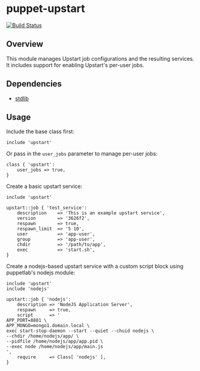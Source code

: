 # puppet-upstart
[![Build Status](https://travis-ci.org/Slashbunny/puppet-upstart.png?branch=master)](https://travis-ci.org/Slashbunny/puppet-upstart)
## Overview

This module manages Upstart job configurations and the resulting
services. It includes support for enabling Upstart's per-user jobs.

## Dependencies

- [stdlib](https://github.com/puppetlabs/puppetlabs-stdlib)

## Usage

Include the base class first:

```puppet
include 'upstart'
```

Or pass in the `user_jobs` parameter to manage per-user jobs:

```puppet
class { 'upstart':
    user_jobs => true,
}
```

Create a basic upstart service:

```puppet
include 'upstart'

upstart::job { 'test_service':
    description    => 'This is an example upstart service',
    version        => '3626f2',
    respawn        => true,
    respawn_limit  => '5 10',
    user           => 'app-user',
    group          => 'app-user',
    chdir          => '/path/to/app',
    exec           => 'start.sh',
}
```

Create a nodejs-based upstart service with a custom script block using puppetlab's nodejs module:

```puppet
include 'upstart'
include 'nodejs'

upstart::job { 'nodejs':
    description => 'NodeJS Application Server',
    respawn     => true,
    script      => '
APP_PORT=8881 \
APP_MONGO=mongo1.domain.local \
exec start-stop-daemon --start --quiet --chuid nodejs \
--chdir /home/nodejs/app/ \
--pidfile /home/nodejs/app/app.pid \
--exec node /home/nodejs/app/main.js
',
    require     => Class[ 'nodejs' ],
}
```

